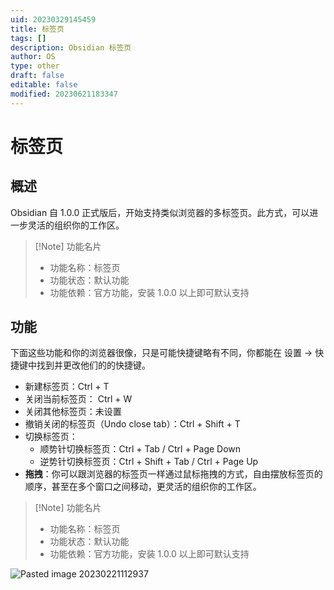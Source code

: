 ```yaml
---
uid: 20230329145459
title: 标签页
tags: []
description: Obsidian 标签页
author: OS
type: other
draft: false
editable: false
modified: 20230621183347
---
```


# 标签页

## 概述

Obsidian 自 1.0.0 正式版后，开始支持类似浏览器的多标签页。此方式，可以进一步灵活的组织你的工作区。

> [!Note] 功能名片
> - 功能名称：标签页
> - 功能状态：默认功能
> - 功能依赖：官方功能，安装 1.0.0 以上即可默认支持

## 功能

下面这些功能和你的浏览器很像，只是可能快捷键略有不同，你都能在 设置 -> 快捷键中找到并更改他们的的快捷键。

- 新建标签页：Ctrl + T
- 关闭当前标签页： Ctrl + W
- 关闭其他标签页：未设置
- 撤销关闭的标签页（Undo close tab）：Ctrl + Shift + T
- 切换标签页：
	- 顺势针切换标签页：Ctrl + Tab / Ctrl + Page Down
	- 逆势针切换标签页：Ctrl + Shift + Tab / Ctrl + Page Up
- **拖拽**：你可以跟浏览器的标签页一样通过鼠标拖拽的方式，自由摆放标签页的顺序，甚至在多个窗口之间移动，更灵活的组织你的工作区。

> [!Note] 功能名片
>- 功能名称：标签页
>- 功能状态：默认功能
>- 功能依赖：官方功能，安装 1.0.0 以上即可默认支持

![Pasted image 20230221112937](https://cdn.pkmer.cn/images/f6d0437ab4f03c773df5f534cfb153b5_MD5.png!pkmer)